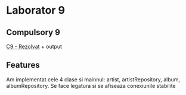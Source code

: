 # Laborator 9
## Compulsory 9
[C9 - Rezolvat](Rezolvat) + output
## Features
Am implementat cele 4 clase si mainnul: artist, artistRepository, album, albumRepository. Se face legatura si se afiseaza conexiunile stabilite
